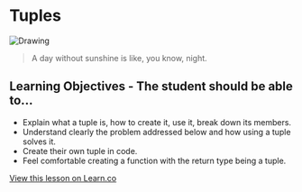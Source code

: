 # Tuples

![Drawing](http://i.imgur.com/gMMSTqF.jpg?1)

> A day without sunshine is like, you know, night. 

## Learning Objectives - The student should be able to...

* Explain what a tuple is, how to create it, use it, break down its members.
* Understand clearly the problem addressed below and how using a tuple solves it.
* Create their own tuple in code.
* Feel comfortable creating a function with the return type being a tuple.

<a href='https://learn.co/lessons/Tuples' data-visibility='hidden'>View this lesson on Learn.co</a>
